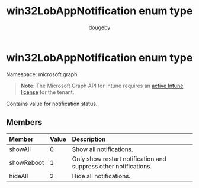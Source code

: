 ﻿---
title: "win32LobAppNotification enum type"
description: "Contains value for notification status."
author: "dougeby"
localization_priority: Normal
ms.prod: "intune"
doc_type: enumPageType
---

# win32LobAppNotification enum type

Namespace: microsoft.graph

> **Note:** The Microsoft Graph API for Intune requires an [active Intune license](https://go.microsoft.com/fwlink/?linkid=839381) for the tenant.

Contains value for notification status.

## Members

| Member     | Value | Description                                                      |
| :--------- | :---- | :--------------------------------------------------------------- |
| showAll    | 0     | Show all notifications.                                          |
| showReboot | 1     | Only show restart notification and suppress other notifications. |
| hideAll    | 2     | Hide all notifications.                                          |
